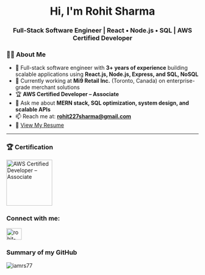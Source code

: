 <h1 align="center">Hi, I'm Rohit Sharma</h1>
<h3 align="center">Full-Stack Software Engineer | React • Node.js • SQL | AWS Certified Developer</h3>

### 👨‍💻 About Me  
- 💼 Full-stack software engineer with **3+ years of experience** building scalable applications using **React.js, Node.js, Express, and SQL, NoSQL**  
- 🔭 Currently working at **Mi9 Retail Inc.** (Toronto, Canada) on enterprise-grade merchant solutions   
- 🏆 **AWS Certified Developer – Associate**  
- 💬 Ask me about **MERN stack, SQL optimization, system design, and scalable APIs**  
- 📫 Reach me at: **rohit227sharma@gmail.com**  
- 📄 [View My Resume](https://drive.google.com/file/d/15sjsZu1CLEzfT5DVMGtRb3MwujdwoBJP/view?usp=sharing)  

---

### 🏆 Certification  
<a href="https://www.credly.com/badges/b8cf68c0-d934-4aeb-9c36-709c631203b0/">
  <img src="https://s3.amazonaws.com/your-bucket-name/path/to/your/image.svg" alt="AWS Certified Developer – Associate" width="120"/>
</a>

<h3 align="left">Connect with me:</h3>
<p align="left">
<a href="https://www.linkedin.com/in/rohit-sharma-rsharma/" target="blank"><img align="center" src="https://raw.githubusercontent.com/rahuldkjain/github-profile-readme-generator/master/src/images/icons/Social/linked-in-alt.svg" alt="rohit-sharma-411a20125" height="30" width="40" /></a>
</p>

### Summary of my GitHub

<p><img align="left" src="https://github-readme-stats.vercel.app/api/top-langs?username=iamrs77&show_icons=true&locale=en&layout=compact" alt="iamrs77" /></p>
